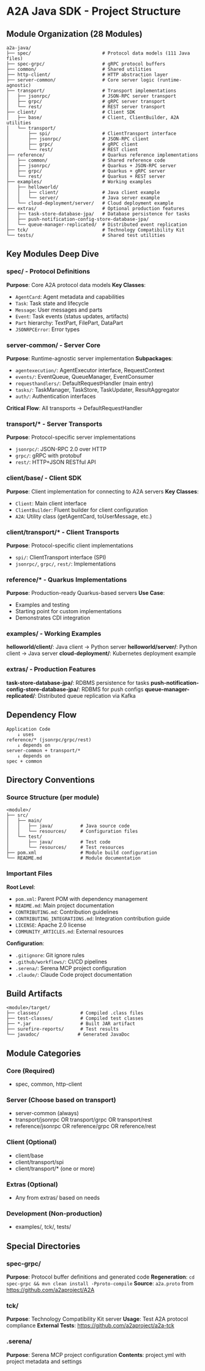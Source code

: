 # A2A Java SDK - Project Structure

## Module Organization (28 Modules)

```
a2a-java/
├── spec/                          # Protocol data models (111 Java files)
├── spec-grpc/                     # gRPC protocol buffers
├── common/                        # Shared utilities
├── http-client/                   # HTTP abstraction layer
├── server-common/                 # Core server logic (runtime-agnostic)
├── transport/                     # Transport implementations
│   ├── jsonrpc/                   # JSON-RPC server transport
│   ├── grpc/                      # gRPC server transport
│   └── rest/                      # REST server transport
├── client/                        # Client SDK
│   ├── base/                      # Client, ClientBuilder, A2A utilities
│   └── transport/
│       ├── spi/                   # ClientTransport interface
│       ├── jsonrpc/               # JSON-RPC client
│       ├── grpc/                  # gRPC client
│       └── rest/                  # REST client
├── reference/                     # Quarkus reference implementations
│   ├── common/                    # Shared reference code
│   ├── jsonrpc/                   # Quarkus + JSON-RPC server
│   ├── grpc/                      # Quarkus + gRPC server
│   └── rest/                      # Quarkus + REST server
├── examples/                      # Working examples
│   ├── helloworld/
│   │   ├── client/                # Java client example
│   │   └── server/                # Java server example
│   └── cloud-deployment/server/   # Cloud deployment example
├── extras/                        # Optional production features
│   ├── task-store-database-jpa/   # Database persistence for tasks
│   ├── push-notification-config-store-database-jpa/
│   └── queue-manager-replicated/  # Distributed event replication
├── tck/                           # Technology Compatibility Kit
└── tests/                         # Shared test utilities
```

## Key Modules Deep Dive

### spec/ - Protocol Definitions
**Purpose**: Core A2A protocol data models
**Key Classes**:
- `AgentCard`: Agent metadata and capabilities
- `Task`: Task state and lifecycle
- `Message`: User messages and parts
- `Event`: Task events (status updates, artifacts)
- `Part` hierarchy: TextPart, FilePart, DataPart
- `JSONRPCError`: Error types

### server-common/ - Server Core
**Purpose**: Runtime-agnostic server implementation
**Subpackages**:
- `agentexecution/`: AgentExecutor interface, RequestContext
- `events/`: EventQueue, QueueManager, EventConsumer
- `requesthandlers/`: DefaultRequestHandler (main entry)
- `tasks/`: TaskManager, TaskStore, TaskUpdater, ResultAggregator
- `auth/`: Authentication interfaces

**Critical Flow**: All transports → DefaultRequestHandler

### transport/* - Server Transports
**Purpose**: Protocol-specific server implementations
- `jsonrpc/`: JSON-RPC 2.0 over HTTP
- `grpc/`: gRPC with protobuf
- `rest/`: HTTP+JSON RESTful API

### client/base/ - Client SDK
**Purpose**: Client implementation for connecting to A2A servers
**Key Classes**:
- `Client`: Main client interface
- `ClientBuilder`: Fluent builder for client configuration
- `A2A`: Utility class (getAgentCard, toUserMessage, etc.)

### client/transport/* - Client Transports
**Purpose**: Protocol-specific client implementations
- `spi/`: ClientTransport interface (SPI)
- `jsonrpc/`, `grpc/`, `rest/`: Implementations

### reference/* - Quarkus Implementations
**Purpose**: Production-ready Quarkus-based servers
**Use Case**: 
- Examples and testing
- Starting point for custom implementations
- Demonstrates CDI integration

### examples/ - Working Examples
**helloworld/client/**: Java client → Python server
**helloworld/server/**: Python client → Java server
**cloud-deployment/**: Kubernetes deployment example

### extras/ - Production Features
**task-store-database-jpa/**: RDBMS persistence for tasks
**push-notification-config-store-database-jpa/**: RDBMS for push configs
**queue-manager-replicated/**: Distributed queue replication via Kafka

## Dependency Flow

```
Application Code
    ↓ uses
reference/* (jsonrpc/grpc/rest)
    ↓ depends on
server-common + transport/*
    ↓ depends on
spec + common
```

## Directory Conventions

### Source Structure (per module)
```
<module>/
├── src/
│   ├── main/
│   │   ├── java/          # Java source code
│   │   └── resources/     # Configuration files
│   └── test/
│       ├── java/          # Test code
│       └── resources/     # Test resources
├── pom.xml                # Module build configuration
└── README.md              # Module documentation
```

### Important Files

**Root Level**:
- `pom.xml`: Parent POM with dependency management
- `README.md`: Main project documentation
- `CONTRIBUTING.md`: Contribution guidelines
- `CONTRIBUTING_INTEGRATIONS.md`: Integration contribution guide
- `LICENSE`: Apache 2.0 license
- `COMMUNITY_ARTICLES.md`: External resources

**Configuration**:
- `.gitignore`: Git ignore rules
- `.github/workflows/`: CI/CD pipelines
- `.serena/`: Serena MCP project configuration
- `.claude/`: Claude Code project documentation

## Build Artifacts
```
<module>/target/
├── classes/               # Compiled .class files
├── test-classes/          # Compiled test classes
├── *.jar                  # Built JAR artifact
├── surefire-reports/      # Test results
└── javadoc/              # Generated JavaDoc
```

## Module Categories

### Core (Required)
- spec, common, http-client

### Server (Choose based on transport)
- server-common (always)
- transport/jsonrpc OR transport/grpc OR transport/rest
- reference/jsonrpc OR reference/grpc OR reference/rest

### Client (Optional)
- client/base
- client/transport/spi
- client/transport/* (one or more)

### Extras (Optional)
- Any from extras/ based on needs

### Development (Non-production)
- examples/, tck/, tests/

## Special Directories

### spec-grpc/
**Purpose**: Protocol buffer definitions and generated code
**Regeneration**: `cd spec-grpc && mvn clean install -Pproto-compile`
**Source**: `a2a.proto` from https://github.com/a2aproject/A2A

### tck/
**Purpose**: Technology Compatibility Kit server
**Usage**: Test A2A protocol compliance
**External Tests**: https://github.com/a2aproject/a2a-tck

### .serena/
**Purpose**: Serena MCP project configuration
**Contents**: project.yml with project metadata and settings
